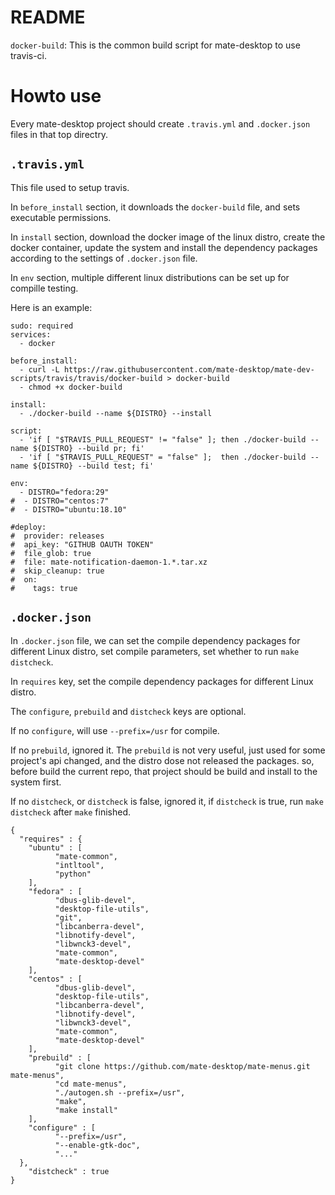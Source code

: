 # README

`docker-build`: This is the common build script for mate-desktop to use travis-ci.

# Howto use

Every mate-desktop project should create `.travis.yml` and `.docker.json` files in that top directry.


## `.travis.yml`

This file used to setup travis.

In `before_install` section, it downloads the `docker-build` file, and sets executable permissions.

In `install` section, download the docker image of the linux distro, create the docker container, update the system and install the dependency packages according to the settings of `.docker.json` file.

In `env` section, multiple different linux distributions can be set up for compille testing.

Here is an example:

```
sudo: required
services:
  - docker

before_install:
  - curl -L https://raw.githubusercontent.com/mate-desktop/mate-dev-scripts/travis/travis/docker-build > docker-build
  - chmod +x docker-build

install:
  - ./docker-build --name ${DISTRO} --install

script:
  - 'if [ "$TRAVIS_PULL_REQUEST" != "false" ]; then ./docker-build --name ${DISTRO} --build pr; fi'
  - 'if [ "$TRAVIS_PULL_REQUEST" = "false" ];  then ./docker-build --name ${DISTRO} --build test; fi'

env:
  - DISTRO="fedora:29"
#  - DISTRO="centos:7"
#  - DISTRO="ubuntu:18.10"

#deploy:
#  provider: releases
#  api_key: "GITHUB OAUTH TOKEN"
#  file_glob: true
#  file: mate-notification-daemon-1.*.tar.xz
#  skip_cleanup: true
#  on:
#    tags: true
```

## `.docker.json`

In `.docker.json` file, we can set the compile dependency packages for different Linux distro,
set compile parameters, set whether to run `make distcheck`.

In `requires` key, set the compile dependency packages for different Linux distro.

The `configure`, `prebuild` and `distcheck` keys are optional.

If no `configure`, will use `--prefix=/usr` for compile.

If no `prebuild`, ignored it. The `prebuild` is not very useful, just used for some project's api changed, and the distro dose not released the packages.
so, before build the current repo, that project should be build and install to the system first.

If no `distcheck`, or `distcheck` is false, ignored it, if `distcheck` is true, run `make distcheck` after `make` finished.

```
{
  "requires" : {
    "ubuntu" : [
          "mate-common",
          "intltool",
          "python"
    ],
    "fedora" : [
          "dbus-glib-devel",
          "desktop-file-utils",
          "git",
          "libcanberra-devel",
          "libnotify-devel",
          "libwnck3-devel",
          "mate-common",
          "mate-desktop-devel"
    ],
    "centos" : [
          "dbus-glib-devel",
          "desktop-file-utils",
          "libcanberra-devel",
          "libnotify-devel",
          "libwnck3-devel",
          "mate-common",
          "mate-desktop-devel"
    ],
    "prebuild" : [
          "git clone https://github.com/mate-desktop/mate-menus.git mate-menus",
          "cd mate-menus",
          "./autogen.sh --prefix=/usr",
          "make",
          "make install"
    ],
    "configure" : [
          "--prefix=/usr",
          "--enable-gtk-doc",
          "..."
  },
    "distcheck" : true
}
```
